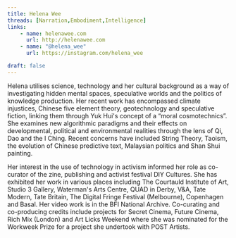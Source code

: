 ```yaml
---
title: Helena Wee
threads: [Narration,Embodiment,Intelligence]
links: 
    - name: helenawee.com
      url: http://helenawee.com
    - name: "@helena_wee" 
      url: https://instagram.com/helena_wee

draft: false
---
```


Helena utilises science, technology and her cultural background as a way of investigating hidden mental spaces, speculative worlds and the politics of knowledge production. Her recent work has encompassed climate injustices, Chinese five element theory, geotechnology and speculative fiction, linking them through Yuk Hui's concept of a “moral cosmotechnics”. She examines new algorithmic paradigms and their effects on developmental, political and environmental realities through the lens of Qi, Dao and the I Ching. Recent concerns have included String Theory, Taoism, the evolution of Chinese predictive text, Malaysian politics and Shan Shui painting.

Her interest in the use of technology in activism informed her role as co-curator of the zine, publishing and activist festival DIY Cultures. She has exhibited her work in various places including The Courtauld Institute of Art, Studio 3 Gallery, Waterman's Arts Centre, QUAD in Derby, V&A, Tate Modern, Tate Britain, The Digital Fringe Festival (Melbourne), Copenhagen and Basal. Her video work is in the BFI National Archive. Co-curating and co-producing credits include projects for Secret Cinema, Future Cinema, Rich Mix (London) and Art Licks Weekend where she was nominated for the Workweek Prize for a project she undertook with POST Artists.